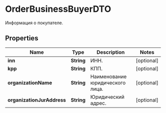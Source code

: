 

# OrderBusinessBuyerDTO

Информация о покупателе. 

## Properties

| Name | Type | Description | Notes |
|------------ | ------------- | ------------- | -------------|
|**inn** | **String** | ИНН. |  [optional] |
|**kpp** | **String** | КПП. |  [optional] |
|**organizationName** | **String** | Наименование юридического лица. |  [optional] |
|**organizationJurAddress** | **String** | Юридический адрес. |  [optional] |



